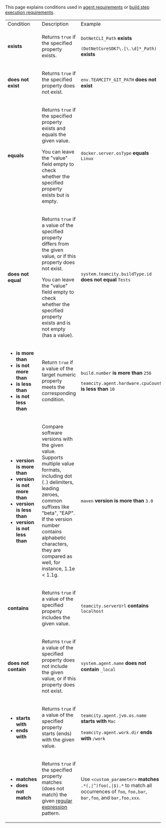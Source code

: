 [//]: # (title: Requirement Conditions)
[//]: # (auxiliary-id: Requirement Conditions)

This page explains conditions used in [agent requirements](agent-requirements.md) or [build step execution requirements](build-step-execution-conditions.md).



<table>
<tr><td>Condition</td><td>Description</td><td>Example</td></tr>

<tr>
<td>

**exists**

</td><td>

Returns `true` if the specified property exists.

</td><td>

`DotNetCLI_Path` **exists**

`(DotNetCoreSDK7\.[\.\d]*_Path)` **exists**

</td>
</tr>


<tr>
<td>

**does not exist**

</td><td>

Returns `true` if the specified property does not exist.

</td><td>

`env.TEAMCITY_GIT_PATH` **does not exist**

</td>
</tr>

<tr>
<td>

**equals**

</td><td>

Returns `true` if the specified property exists and equals the given value.

You can leave the "value" field empty to check whether the specified property exists but is empty.

</td><td>

`docker.server.osType` __equals__ `Linux`

</td>
</tr>

<tr><td>

**does not equal**

</td><td>

Returns `true` if a value of the specified property differs from the given value, or if this property does not exist.

You can leave the "value" field empty to check whether the specified property exists and is not empty (has a value).

</td><td>

`system.teamcity.buildType.id` __does not equal__ `Tests`

</td>
</tr>



<tr><td>

* __is more than__
* __is not more than__
* __is less than__
* __is not less than__

</td><td>

Return `true` if a value of the target numeric property meets the corresponding condition.

</td><td>

`build.number` __is more than__ `256`

`teamcity.agent.hardware.cpuCount` __is less than__ `10`

</td>

</tr>


<tr><td>

* __version is more than__
* __version is not more than__
* __version is less than__
* __version is not less than__

</td><td>

Compare software versions with the given value. Supports multiple value formats, including dot (`.`) delimiters, leading zeroes, common suffixes like "beta", "EAP". If the version number contains alphabetic characters, they are compared as well, for instance, 1.1e &lt; 1.1g.

</td>

<td>

`maven` __version is more than__ `3.0`

</td>

</tr>


<tr><td>

**contains**

</td><td>

Returns `true` if a value of the specified property includes the given value.

</td><td>

`teamcity.serverUrl` __contains__ `localhost`

</td>
</tr>


<tr><td>

**does not contain**

</td><td>

Returns `true` if a value of the specified property does not include the given value, or if this property does not exist.

</td>

<td>

`system.agent.name` **does not contain** `_local`

</td></tr>


<tr><td>

* **starts with**
* **ends with**

</td><td>

Returns `true` if a value of the specified property starts (ends) with the given value.

</td>

<td>

`teamcity.agent.jvm.os.name` **starts with** `Mac`

`teamcity.agent.work.dir` **ends with** `/work`

</td>
</tr>




<tr><td>

* __matches__
* __does not match__

</td><td>

Returns `true` if the specified property matches (does not match) the given [regular expression](http://java.sun.com/j2se/1.5.0/docs/api/java/util/regex/Pattern.html) pattern.

</td>

<td>

Use `<custom_parameter>` __matches__ `.*(,|^)foo(,|$).*` to match all occurrences of `foo`, `foo,bar`, `bar,foo`, and `bar,foo,xxx`.

</td>

</tr>



</table>